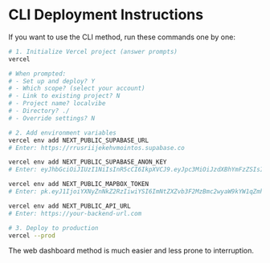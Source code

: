 # CLI Deployment Instructions

If you want to use the CLI method, run these commands one by one:

```bash
# 1. Initialize Vercel project (answer prompts)
vercel

# When prompted:
# - Set up and deploy? Y
# - Which scope? (select your account)
# - Link to existing project? N
# - Project name? localvibe
# - Directory? ./
# - Override settings? N

# 2. Add environment variables
vercel env add NEXT_PUBLIC_SUPABASE_URL
# Enter: https://rrusriijekehvmointos.supabase.co

vercel env add NEXT_PUBLIC_SUPABASE_ANON_KEY  
# Enter: eyJhbGciOiJIUzI1NiIsInR5cCI6IkpXVCJ9.eyJpc3MiOiJzdXBhYmFzZSIsInJlZiI6InJydXNyaWlqZWtlaHZtb2ludG9zIiwicm9sZSI6ImFub24iLCJpYXQiOjE3NTY0NzcwMDUsImV4cCI6MjA3MjA1MzAwNX0.ENTPaeffjkbDmsisNWK1UfvG95hg5oDDyJn0QDzZuzM

vercel env add NEXT_PUBLIC_MAPBOX_TOKEN
# Enter: pk.eyJ1IjoiYXNyZnNkZ2RzIiwiYSI6ImNtZXZvb3F2MzBmc2wyaW9kYW1qZmhhamMifQ.hhfixjNeMapdLSNBGazvOA

vercel env add NEXT_PUBLIC_API_URL
# Enter: https://your-backend-url.com

# 3. Deploy to production
vercel --prod
```

The web dashboard method is much easier and less prone to interruption.
